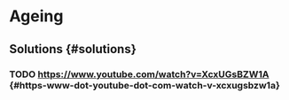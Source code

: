 # Ageing


## Solutions {#solutions}


### <span class="org-todo todo TODO">TODO</span> <https://www.youtube.com/watch?v=XcxUGsBZW1A> {#https-www-dot-youtube-dot-com-watch-v-xcxugsbzw1a}
